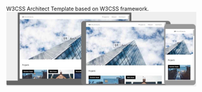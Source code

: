 W3CSS Architect Template based on  W3CSS framework.
![screenshot](images/w3css-architect-screenshot.jpg)
